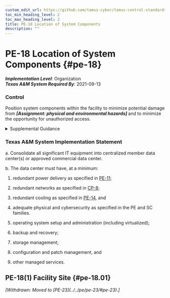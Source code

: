 ```yaml
---
custom_edit_url: https://github.com/tamus-cyber/tamus-control-standards/tree/main/content/tamus.edu/TAMUS_profile.xml
toc_min_heading_level: 2
toc_max_heading_level: 2
title: PE-18 Location of System Components
description: ""
---
```


# PE-18 Location of System Components {#pe-18}

_**Implementation Level**_: Organization\
_**Texas A&M System Required By**_: 2021-09-13

### Control

Position system components within the facility to minimize potential damage from <strong> <em>[Assignment: physical and environmental hazards]</em> </strong> and to minimize the opportunity for unauthorized access.

<details>
  <summary>Supplemental Guidance</summary>

Physical and environmental hazards include floods, fires, tornadoes, earthquakes, hurricanes, terrorism, vandalism, an electromagnetic pulse, electrical interference, and other forms of incoming electromagnetic radiation. Organizations consider the location of entry points where unauthorized individuals, while not being granted access, might nonetheless be near systems. Such proximity can increase the risk of unauthorized access to organizational communications using wireless packet sniffers or microphones, or unauthorized disclosure of information.

</details>

### Texas A&M System Implementation Statement

a. Consolidate all significant IT equipment into centralized member data center(s) or approved commercial data center.

b. The data center must have, at a minimum:

1. redundant power delivery as specified in <a xmlns="http://csrc.nist.gov/ns/oscal/1.0" href="#pe-11">PE-11</a>;

2. redundant networks as specified in <a xmlns="http://csrc.nist.gov/ns/oscal/1.0" href="#cp-8">CP-8</a>;

3. redundant cooling as specified in <a xmlns="http://csrc.nist.gov/ns/oscal/1.0" href="#pe-14">PE-14</a>, and

4. adequate physical and cybersecurity as specified in the PE and SC families.

1. operating system setup and administration (including virtualized);

2. backup and recovery;

3. storage management;

4. configuration and patch management, and

3. other managed services.

## PE-18(1) Facility Site {#pe-18.01}


<prop xmlns="http://csrc.nist.gov/ns/oscal/1.0" name="status" value="withdrawn">
               <em>[Withdrawn: Moved to [PE-23](../../pe/pe-23/#pe-23).]</em>
            </prop>
            

